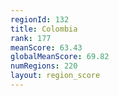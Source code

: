 ```yaml
---
regionId: 132
title: Colombia
rank: 177
meanScore: 63.43
globalMeanScore: 69.82
numRegions: 220
layout: region_score
---
```

